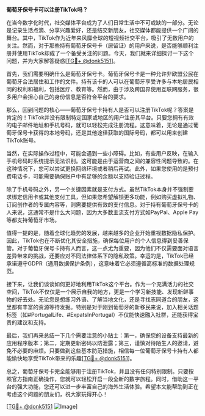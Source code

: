 **葡萄牙保号卡可以注册TikTok吗？**

在当今数字化时代，社交媒体平台成为了人们日常生活中不可或缺的一部分。无论是记录生活点滴、分享兴趣爱好，还是结交新朋友，社交媒体都能提供一个广阔的舞台。其中，TikTok作为近年来风靡全球的短视频社交平台，吸引了无数用户的关注。然而，对于那些持有葡萄牙保号卡（居留证）的用户来说，是否能够顺利注册并使用TikTok却成了一个备受关注的问题。今天，我们就来详细探讨一下这个问题，并为大家解答疑惑[[TG💪+ @donk5151](https://t.me/s/donk5151)]。

首先，我们需要明确什么是葡萄牙保号卡。葡萄牙保号卡是一种允许非欧盟公民在葡萄牙合法居住和工作的文件。持有该卡的人可以在葡萄牙享受许多与本地居民相同的权利和福利，包括医疗、教育等。然而，由于涉及跨国界使用互联网服务，很多用户会担心自己的身份信息是否符合平台的要求。

那么，回到问题的核心——葡萄牙保号卡持有人是否可以注册TikTok呢？答案是肯定的！TikTok并没有限制特定国家或地区的用户注册其平台。只要您拥有有效的电子邮件地址和手机号码，就可以轻松完成注册流程。这意味着，无论是通过葡萄牙保号卡获得的本地号码，还是其他途径获取的国际号码，都可以用来创建TikTok账号。

当然，在实际操作过程中，可能会遇到一些小障碍。比如，有些用户反映，在输入手机号码时系统提示无法识别。这可能是由于运营商之间的兼容性问题导致的。在这种情况下，您可以尝试更换网络环境或者稍后再试。此外，如果您使用的是预付费电话卡，可能需要确保账户中有足够的余额以支持验证过程。

除了手机号码之外，另一个关键因素就是支付方式。虽然TikTok本身并不强制要求绑定信用卡或其他支付工具，但如果您希望解锁更多功能，例如购买虚拟礼物、订阅创作者的专属内容等，则需要提供有效的支付信息。对于持有葡萄牙保号卡的人来说，这通常不是什么大问题，因为大多数主流支付方式如PayPal、Apple Pay等都支持葡萄牙市场。

值得一提的是，随着全球化趋势的发展，越来越多的企业开始重视数据隐私保护。因此，TikTok也在不断优化其安全措施，确保每位用户的个人信息得到妥善保管。对于葡萄牙保号卡持有人而言，这一点尤为重要，因为他们不仅需要面对语言差异带来的挑战，还要应对不同法律体系下的隐私政策。幸运的是，TikTok已经承诺遵守GDPR（通用数据保护条例），这意味着它必须遵循高标准的数据处理规范。

接下来，让我们谈谈如何更好地利用TikTok这个平台。作为一个充满活力的社交空间，TikTok不仅仅是一个展示自我的地方，更是一个学习新技能、发现新鲜事物的好去处。无论您是想练习外语、了解当地文化，还是寻找志同道合的朋友，这里都有丰富的资源等待发掘。特别是对于刚到葡萄牙的新移民来说，加入相关话题标签（如#PortugalLife、#ExpatsInPortugal）不仅能快速融入社群，还能获得宝贵的建议和支持。

最后，我们再来总结一下几个需要注意的小贴士：第一，确保您的设备支持最新的应用程序版本；第二，定期更新密码以防泄露；第三，谨慎对待陌生人的邀请，避免不必要的麻烦。只要做到这些基本防范措施，相信每一位葡萄牙保号卡持有人都能愉快地享受TikTok带来的乐趣[[TG💪+ @donk5151](https://t.me/s/donk5151)]。

总之，葡萄牙保号卡完全能够用于注册TikTok，并且没有任何特别限制。只要按照官方指南正确操作，您就可以轻松开启一段全新的数字旅程。同时，借助这一平台的强大功能，您还可以进一步丰富自己的海外生活体验。希望本文能帮助到正在考虑这个问题的朋友们，祝大家玩得开心！

[[TG💪+ @donk5151](https://t.me/s/donk5151) ![Image](https://i.postimg.cc/rwNCRYN7/Snipaste-2025-04-30-17-27-05.png)]